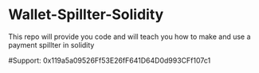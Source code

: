 # Wallet-Spillter-Solidity
This repo will provide you code and will teach you how to make and use a payment spillter in solidity

#Support:
0x119a5a09526Ff53E26fF641D64D0d993CFf107c1
